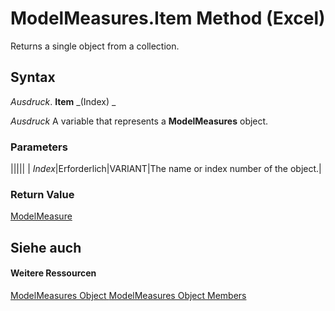 
# ModelMeasures.Item Method (Excel)

Returns a single object from a collection.


## Syntax

 _Ausdruck_. **Item** _(Index) _

 _Ausdruck_ A variable that represents a **ModelMeasures** object.


### Parameters



|||||
| _Index_|Erforderlich|VARIANT|The name or index number of the object.|

### Return Value

[ModelMeasure](0df4620a-e250-a68e-7000-6959cde08f3e.md)


## Siehe auch


#### Weitere Ressourcen


[ModelMeasures Object ](b0edac9a-e10d-ec51-d9e7-6fa8a29dcda8.md)
[ModelMeasures Object Members](http://msdn.microsoft.com/library/10475bee-fae3-7248-b904-d3f58f478969%28Office.15%29.aspx)